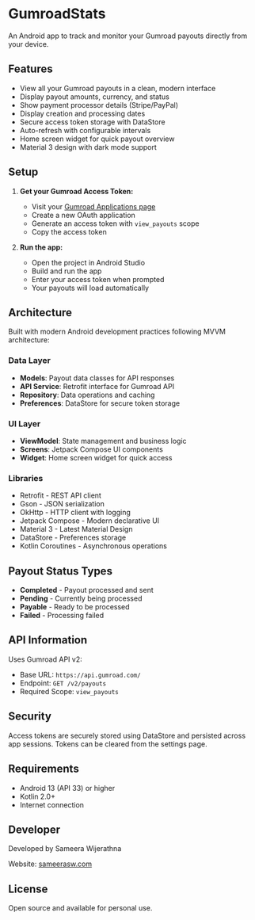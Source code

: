# GumroadStats

An Android app to track and monitor your Gumroad payouts directly from your device.

## Features

- View all your Gumroad payouts in a clean, modern interface
- Display payout amounts, currency, and status
- Show payment processor details (Stripe/PayPal)
- Display creation and processing dates
- Secure access token storage with DataStore
- Auto-refresh with configurable intervals
- Home screen widget for quick payout overview
- Material 3 design with dark mode support

## Setup

1. **Get your Gumroad Access Token:**
   - Visit your [Gumroad Applications page](https://app.gumroad.com/applications)
   - Create a new OAuth application
   - Generate an access token with `view_payouts` scope
   - Copy the access token

2. **Run the app:**
   - Open the project in Android Studio
   - Build and run the app
   - Enter your access token when prompted
   - Your payouts will load automatically

## Architecture

Built with modern Android development practices following MVVM architecture:

### Data Layer
- **Models**: Payout data classes for API responses
- **API Service**: Retrofit interface for Gumroad API
- **Repository**: Data operations and caching
- **Preferences**: DataStore for secure token storage

### UI Layer
- **ViewModel**: State management and business logic
- **Screens**: Jetpack Compose UI components
- **Widget**: Home screen widget for quick access

### Libraries
- Retrofit - REST API client
- Gson - JSON serialization
- OkHttp - HTTP client with logging
- Jetpack Compose - Modern declarative UI
- Material 3 - Latest Material Design
- DataStore - Preferences storage
- Kotlin Coroutines - Asynchronous operations

## Payout Status Types

- **Completed** - Payout processed and sent
- **Pending** - Currently being processed
- **Payable** - Ready to be processed
- **Failed** - Processing failed

## API Information

Uses Gumroad API v2:
- Base URL: `https://api.gumroad.com/`
- Endpoint: `GET /v2/payouts`
- Required Scope: `view_payouts`

## Security

Access tokens are securely stored using DataStore and persisted across app sessions. Tokens can be cleared from the settings page.

## Requirements

- Android 13 (API 33) or higher
- Kotlin 2.0+
- Internet connection

## Developer

Developed by Sameera Wijerathna

Website: [sameerasw.com](https://www.sameerasw.com)

## License

Open source and available for personal use.
